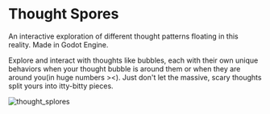 # Thought Spores
 An interactive exploration of different thought patterns floating in this reality.
 Made in Godot Engine.

Explore and interact with thoughts like bubbles, each with their own unique behaviors when your thought bubble is around them or when they are around you(in huge numbers ><). 
Just don't let the massive, scary thoughts split yours into itty-bitty pieces.
 
![thought_splores](https://github.com/user-attachments/assets/38f3ce2a-1166-431a-8902-5e14870652ff)
